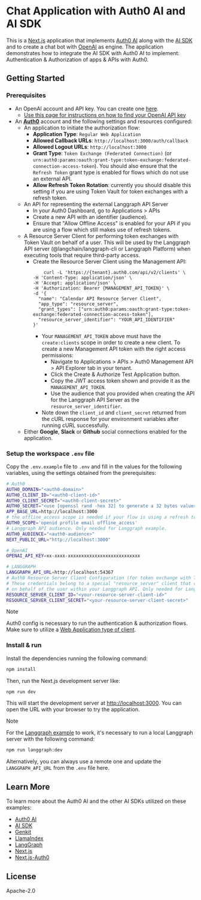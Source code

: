 # Chat Application with Auth0 AI and AI SDK

This is a [Next.js](https://nextjs.org) application that implements [Auth0 AI](https://auth0.ai) along with the [AI SDK](https://sdk.vercel.ai/) and to create a chat bot with [OpenAI](https://platform.openai.com) as engine. The application demonstrates how to integrate the AI SDK with Auth0 AI to implement: Authentication & Authorization of apps & APIs with Auth0.

## Getting Started

### Prerequisites

- An OpenAI account and API key. You can create one [here](https://platform.openai.com).
  - [Use this page for instructions on how to find your OpenAI API key](https://help.openai.com/en/articles/4936850-where-do-i-find-my-openai-api-key)
- An **[Auth0](https://auth0.com)** account and the following settings and resources configured:
  - An application to initiate the authorization flow:
    - **Application Type**: `Regular Web Application`
    - **Allowed Callback URLs**: `http://localhost:3000/auth/callback`
    - **Allowed Logout URLs**: `http://localhost:3000`
    - **Grant Type**: `Token Exchange (Federated Connection)` (or `urn:auth0:params:oauth:grant-type:token-exchange:federated-connection-access-token`). You should also ensure that the `Refresh Token` grant type is enabled for flows which do not use an external API.
    - **Allow Refresh Token Rotation**: currently you should disable this setting if you are using Token Vault for token exchanges with a refresh token.
  - An API for representing the external Langgraph API Server
    - In your Auth0 Dashboard, go to Applications > APIs
    - Create a new API with an identifier (audience).
    - Ensure that "Allow Offline Access" is enabled for your API if you are using a flow which still makes use of refresh tokens.
  - A Resource Server Client for performing token exchanges with Token Vault on behalf of a user. This will be used by the Langgraph API server (@langchain/langgraph-cli or Langgraph Platform) when executing tools that require third-party access. 
    - Create the Resource Server Client using the Management API:
      ```
          curl -L 'https://{tenant}.auth0.com/api/v2/clients' \
      -H 'Content-Type: application/json' \
      -H 'Accept: application/json' \
      -H 'Authorization: Bearer {MANAGEMENT_API_TOKEN}' \
      -d '{
        "name": "Calendar API Resource Server Client",
        "app_type": "resource_server",
        "grant_types": ["urn:auth0:params:oauth:grant-type:token-exchange:federated-connection-access-token"],
        "resource_server_identifier": "YOUR_API_IDENTIFIER"
      }'
      ```
      - Your `MANAGEMENT_API_TOKEN` above must have the `create:clients` scope in order to create a new client. To create a new Management API token with the right access permissions:
        - Navigate to Applications > APIs > Auth0 Management API > API Explorer tab in your tenant.
        - Click the Create & Authorize Test Application button.
        - Copy the JWT access token shown and provide it as the `MANAGEMENT_API_TOKEN`.
        - Use the audience that you provided when creating the API for the Langgraph API Server as the `resource_server_identifier`.
      - Note down the `client_id` and `client_secret` returned from the cURL response for your environment variables after running cURL successfully.
  - Either **Google**, **Slack** or **Github** social connections enabled for the application.

### Setup the workspace `.env` file

Copy the `.env.example` file to `.env` and fill in the values for the following variables, using the settings obtained from the prerequisites:

```bash
# Auth0
AUTH0_DOMAIN="<auth0-domain>"
AUTH0_CLIENT_ID="<auth0-client-id>"
AUTH0_CLIENT_SECRET="<auth0-client-secret>"
AUTH0_SECRET="<use [openssl rand -hex 32] to generate a 32 bytes value>"
APP_BASE_URL=http://localhost:3000
# the offline_access scope is needed if your flow is using a refresh token
AUTH0_SCOPE='openid profile email offline_access'
# Langgraph API audience. Only needed for Langgraph example.
AUTH0_AUDIENCE="<auth0-audience>"
NEXT_PUBLIC_URL="http://localhost:3000"

# OpenAI
OPENAI_API_KEY=xx-xxxx-xxxxxxxxxxxxxxxxxxxxxxxxxxx

# LANGGRAPH
LANGGRAPH_API_URL=http://localhost:54367
# Auth0 Resource Server Client Configuration (for token exchange with Token Vault)
# These credentials belong to a special "resource_server" client that can perform token exchanges
# on behalf of the user within your Langgraph API. Only needed for Langgraph example.
RESOURCE_SERVER_CLIENT_ID="<your-resource-server-client-id>"
RESOURCE_SERVER_CLIENT_SECRET="<your-resource-server-client-secret>"
```

> [!NOTE]
> Auth0 config is necessary to run the authentication & authorization flows. Make sure to utilize a [Web Application type of client](https://auth0.com/docs/get-started/auth0-overview/create-applications/regular-web-apps).

### Install & run

Install the dependencies running the following command:

```bash
npm install
```

Then, run the Next.js development server like:

```bash
npm run dev
```

This will start the development server at [http://localhost:3000](http://localhost:3000). You can open the URL with your browser to try the application.

> [!NOTE]
> For the [Langgraph example](/examples/calling-apis/chatbot/app/(langgraph)/) to work, it's necessary to run a local Langgraph server with the following command:
> ```bash
> npm run langgraph:dev
> ```
> Alternatively, you can always use a remote one and update the `LANGGRAPH_API_URL` from the `.env` file here.

## Learn More

To learn more about the Auth0 AI and the other AI SDKs utilized on these examples:

- [Auth0 AI](https://auth0.ai)
- [AI SDK](https://sdk.vercel.ai/)
- [Genkit](https://firebase.google.com/docs/genkit)
- [LlamaIndex](https://ts.llamaindex.ai/)
- [LangGraph](https://langchain-ai.github.io/langgraph/)
- [Next.js](https://nextjs.org)
- [Next.js-Auth0](https://github.com/auth0/nextjs-auth0)

## License

Apache-2.0
